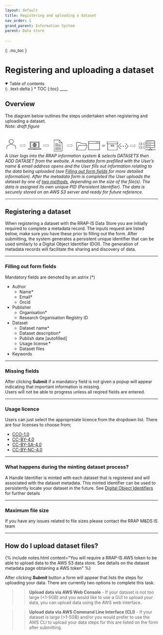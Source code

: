```yaml
---
layout: default
title: Registering and uploading a dataset
nav_order: 1
grand_parent: Information System
parent: Data store

---
```

{: .no_toc }
# Registering and uploading a dataset
<details  open markdown="block">
  <summary>
    Table of contents
  </summary>
{: .text-delta }
* TOC
{:toc}
____
</details>

## Overview

The diagram below outlines the steps undertaken when registering and uploading a dataset.  
*Note: draft figure*

![Workflow digram](../../assets/images/DRAFTv2_upload_data.png)
*A User logs into the RRAP information system & selects DATASETS then ADD DATASET from the website.  A metadata form prefilled with the User’s name & email address opens and the User fills out information relating to the data being uploaded (see [Filling out form fields](#filling-out-form-fields) for more detailed information). After the metadata form is completed the User uploads the dataset by one of [two methods](#how-do-i-upload-dataset-files), depending on the size of the file(s). The data is assigned its own unique PID (Persistent Identifier).  The data is securely stored on an AWS S3 server and ready for future reference.*
<br>

___
## Registering a dataset
When registering a dataset with the RRAP-IS Data Store you are initially required to complete a metadata record. The inputs request are listed below, make sure you have these prior to filling out the form. After submitting, the system generates a persistent unique identifier that can be used similarly to a Digital Object Identifier (DOI).  The generation of metadata records will facilitate the sharing and discovery of data.

___
### Filling out form fields
Mandatory fields are denoted by an astrix (*)
- Author
    - Name*
    - Email*
    - Orcid
- Publisher
    - Organisation*
    - Research Organisation Registry ID
- Dataset
    - Dataset name*
    - Dataset description*
    - Publish date [autofilled]
    - Usage license *
    - Dataset files
- Keywords

___
### Missing fields
After clicking **Submit** if a mandatory field is not given a popup will appear indicating that important information is missing.<br>
Users will not be able to progress unless all reqired fields are entered.

___
### Usage licence

Users can just select the appropreiate licence from the dropdown list.  There are four licenses to choose from;
- [CCO-1.0](https://creativecommons.org/publicdomain/zero/1.0/)
- [CC-BY-4.0](https://creativecommons.org/licenses/by/4.0/)
- [CC-BY-SA-4.0](https://creativecommons.org/licenses/by-sa/4.0/)
- [CC-BY-NC-4.0](https://creativecommons.org/licenses/by-nc/4.0/)

___
### What happens during the minting dataset process?
A Handle Identifier is minted with each dataset that is registered and will associated with the dataset metadata. This minted identifier can be used to persistently locate your dataset in the future.  See [Digital Object Identifiers](../digital-object-identifiers.md) for further details

___
### Maximum file size
If you have any issues related to file sizes please contact the RRAP M&DS IS team

___
## How do I upload dataset files?

{% include notes.html content="You will require a RRAP-IS AWS token to be able to upload data to the AWS S3 data store.  See details on the dataset metadata page obtaining a AWS token" %}

After clicking ***Submit*** button a form will appear that lists the steps for uploading your data. There are currently two options to complete this task.

>> **Upload data via AWS Web Console** -
>> If your dataset is not too large (<1-5GB) and you would like to use a GUI to upload your data, you can upload data using the AWS web interface.

>> **Upload data via AWS Command Line Interface (CLI)** -
>>If your dataset is large (>1-5GB) and/or you would prefer to use the AWS CLI to upload your data steps for this are listed on the form after submitting.

